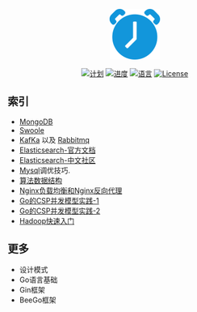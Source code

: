 <p align="center"><img src="markdown/static/svg/plan.svg" width="100"></p>

<p align="center">
<a href="#"><img src="https://img.shields.io/badge/%E8%AE%A1-%E5%88%92-green?logo=symantec&style=plastic" alt="计划"></a>
<a href="#"><img src="https://img.shields.io/badge/%E8%BF%9B%E5%BA%A6-0%25-brightgreen" alt="进度"></a>
<a href="#"><img src="https://img.shields.io/badge/%E8%AF%AD%E8%A8%80-markdown-blue" alt="语言"></a>
<a href="#"><img src="https://img.shields.io/badge/License-MIT-red" alt="License"></a>
</p>

## 索引

- [MongoDB](./markdown/mongodb/mongodb-index.md)
- [Swoole](#)
- [KafKa](#) 以及 [Rabbitmq](#) 
- [Elasticsearch-官方文档](https://www.elastic.co/guide/cn/elasticsearch/guide/2.x/preface.html)
- [Elasticsearch-中文社区](https://elasticsearch.cn/)
- [Mysql](#)调优技巧.
- [算法数据结构](#)
- [Nginx负载均衡和Nginx反向代理](#)
- [Go的CSP并发模型实践-1](https://developer.aliyun.com/article/611313)
- [Go的CSP并发模型实践-2](https://www.kancloud.cn/mutouzhang/go/596820)
- [Hadoop快速入门](https://hadoop.apache.org/docs/r1.0.4/cn/quickstart.html)


## 更多

- 设计模式
- Go语言基础
- Gin框架
- BeeGo框架

